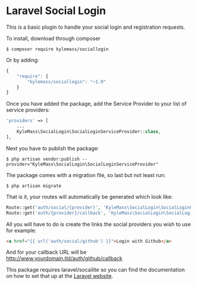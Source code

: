 # Laravel Social Login

This is a basic plugin to handle your social login and registration requests.

To install, download through composer

`$ composer require kylemass/sociallogin`

Or by adding:
```javascript
{
	"require": {
		"kylemass/sociallogin": "~1.0"
	}
}
```
Once you have added the package, add the Service Provider to your list of service providers:
```php
'providers' => [
    ...
    KyleMass\SocialLogin\SocialLoginServiceProvider::class,
],
```
Next you have to publish the package:

`$ php artisan vendor:publish --provider="KyleMass\SocialLogin\SocialLoginServiceProvider"
`

The package comes with a migration file, so last but not least run:

`$ php artisan migrate`

That is it, your routes will automatically be generated which look like:
```php
Route::get('auth/social/{provider}', 'KyleMass\SocialLogin\SocialLoginController@redirectToProvider');
Route::get('auth/{provider}/callback', 'KyleMass\SocialLogin\SocialLoginController@handleProviderCallback');
```

All you will have to do is create the links the social providers you wish to use for example:

```html
<a href="{{ url('auth/social/github') }}">Login with Github</a>
```

And for your callback URL will be http://www.yourdomain.tld/auth/github/callback

This package requires laravel/socailite so you can find the documentation on how to set that up at the [Laravel website](http://laravel.com/docs/authentication#social-authentication).